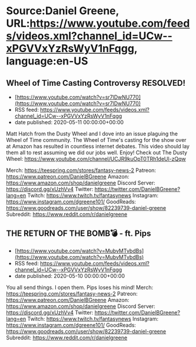 # Source:Daniel Greene, URL:https://www.youtube.com/feeds/videos.xml?channel_id=UCw--xPGVVxYzRsWyV1nFqgg, language:en-US

## Wheel of Time Casting Controversy RESOLVED!
 - [https://www.youtube.com/watch?v=sr7lDwNU770](https://www.youtube.com/watch?v=sr7lDwNU770)
 - RSS feed: https://www.youtube.com/feeds/videos.xml?channel_id=UCw--xPGVVxYzRsWyV1nFqgg
 - date published: 2020-05-11 00:00:00+00:00

Matt Hatch from the Dusty Wheel and I dove into an issue plaguing the Wheel of Time community. The Wheel of Time's casting for the show over at Amazon has resulted in countless internet debates. This video should lay them all to rest assuming we did our jobs well. Enjoy!
Check out The Dusty Wheel: https://www.youtube.com/channel/UCJR9kuOpT0TRh1deUl-zQqw

Merch: https://teespring.com/stores/fantasy-news-2
Patreon: https://www.patreon.com/DanielBGreene
Amazon: https://www.amazon.com/shop/danielgreene
Discord Server: https://discord.gg/xUzhVv4
Twitter: https://twitter.com/DanielBGreene?lang=en
Twitch: https://www.twitch.tv/fantasynews
Instagram: https://www.instagram.com/dgreene101/
GoodReads: https://www.goodreads.com/user/show/82239739-daniel-greene
Subreddit: https://www.reddit.com/r/danielgreene

## THE RETURN OF THE BOMB💣 - ft. Pips
 - [https://www.youtube.com/watch?v=MubvMTvbdBs](https://www.youtube.com/watch?v=MubvMTvbdBs)
 - RSS feed: https://www.youtube.com/feeds/videos.xml?channel_id=UCw--xPGVVxYzRsWyV1nFqgg
 - date published: 2020-05-10 00:00:00+00:00

You all send things. I open them. Pips loses his mind! 
Merch: https://teespring.com/stores/fantasy-news-2
Patreon: https://www.patreon.com/DanielBGreene
Amazon: https://www.amazon.com/shop/danielgreene
Discord Server: https://discord.gg/xUzhVv4
Twitter: https://twitter.com/DanielBGreene?lang=en
Twitch: https://www.twitch.tv/fantasynews
Instagram: https://www.instagram.com/dgreene101/
GoodReads: https://www.goodreads.com/user/show/82239739-daniel-greene
Subreddit: https://www.reddit.com/r/danielgreene

